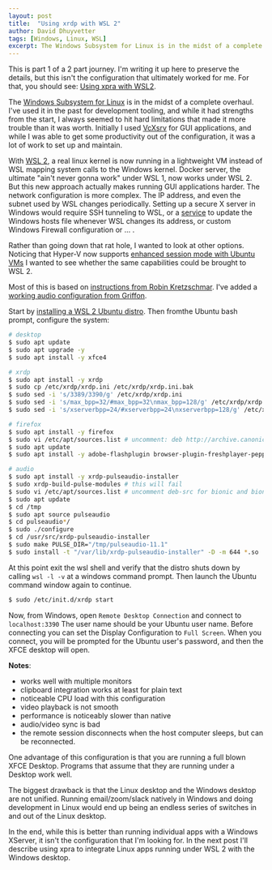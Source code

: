 ```yaml
---
layout: post
title:  "Using xrdp with WSL 2"
author: David Dhuyvetter
tags: [Windows, Linux, WSL]
excerpt: The Windows Subsystem for Linux is in the midst of a complete overhaul. I've used it in the past for development tooling, and while it had strengths from the start, I always seemed to hit hard limitations that made it more trouble than it was worth.  Initially I used VcXsrv for GUI applications, and while I was able to get some productivity out of the configuration, it was a lot of work to set up and maintain.
---
```


This is part 1 of a 2 part journey.  I'm writing it up here to preserve the details, but this isn't the configuration that ultimately worked for me.  For that, you should see: [Using xpra with WSL2](2020-01-01-Using-xpra-with-WSL-2.md).

The [Windows Subsystem for Linux](https://docs.microsoft.com/en-us/windows/wsl/about) is in the midst of a complete overhaul. I've used it in the past for development tooling, and while it had strengths from the start, I always seemed to hit hard limitations that made it more trouble than it was worth.  Initially I used [VcXsrv](https://sourceforge.net/projects/vcxsrv/) for GUI applications, and while I was able to get some productivity out of the configuration, it was a lot of work to set up and maintain.

With [WSL 2](https://docs.microsoft.com/en-us/windows/wsl/wsl2-index), a real linux kernel is now running in a lightweight VM instead of WSL mapping system calls to the Windows kernel. Docker server, the ultimate "ain't never gonna work" under WSL 1, now works under WSL 2. But this new approach actually makes running GUI applications harder.  The network configuration is more complex. The IP address, and even the subnet used by WSL changes periodically. Setting up a secure X server in Windows would require SSH tunneling to WSL, or a [service](https://github.com/shayne/go-wsl2-host) to update the Windows hosts file whenever WSL changes its address, or custom Windows Firewall configuration or ... .

Rather than going down that rat hole, I wanted to look at other options.  Noticing that Hyper-V now supports [enhanced session mode with Ubuntu VMs](https://www.omgubuntu.co.uk/2018/09/hyper-v-ubuntu-1804-windows-integration) I wanted to see whether the same capabilities could be brought to WSL 2.

Most of this is based on [instructions from Robin Kretzschmar](https://dev.to/darksmile92/linux-on-windows-wsl-with-desktop-environment-via-rdp-522g). I've added a [working audio configuration from Griffon](https://c-nergy.be/blog/?p=12469).  

Start by [installing a WSL 2 Ubuntu distro](https://docs.microsoft.com/en-us/windows/wsl/wsl2-install).  Then fromthe Ubuntu bash prompt, configure the system:

```bash
# desktop
$ sudo apt update
$ sudo apt upgrade -y
$ sudo apt install -y xfce4

# xrdp
$ sudo apt install -y xrdp
$ sudo cp /etc/xrdp/xrdp.ini /etc/xrdp/xrdp.ini.bak
$ sudo sed -i 's/3389/3390/g' /etc/xrdp/xrdp.ini
$ sudo sed -i 's/max_bpp=32/#max_bpp=32\nmax_bpp=128/g' /etc/xrdp/xrdp.ini
$ sudo sed -i 's/xserverbpp=24/#xserverbpp=24\nxserverbpp=128/g' /etc/xrdp/xrdp.ini

# firefox
$ sudo apt install -y firefox
$ sudo vi /etc/apt/sources.list # uncomment: deb http://archive.canonical.com/ubuntu bionic partner
$ sudo apt update
$ sudo apt install -y adobe-flashplugin browser-plugin-freshplayer-pepperflash

# audio
$ sudo apt install -y xrdp-pulseaudio-installer
$ sudo xrdp-build-pulse-modules # this will fail
$ sudo vi /etc/apt/sources.list # uncomment deb-src for bionic and bionic-updates
$ sudo apt update
$ cd /tmp
$ sudo apt source pulseaudio
$ cd pulseaudio*/
$ sudo ./configure
$ cd /usr/src/xrdp-pulseaudio-installer
$ sudo make PULSE_DIR="/tmp/pulseaudio-11.1"
$ sudo install -t "/var/lib/xrdp-pulseaudio-installer" -D -m 644 *.so
```
At this point exit the wsl shell and verify that the distro shuts down by calling `wsl -l -v` at a windows command prompt.  Then launch the Ubuntu command window again to continue.

```bash
$ sudo /etc/init.d/xrdp start
```

Now, from Windows, open `Remote Desktop Connection` and connect to `localhost:3390`  The user name should be your Ubuntu user name. Before connecting you can set the Display Configuration to `Full Screen`.  When you connect, you will be prompted for the Ubuntu user's password, and then the XFCE desktop will open.

**Notes**:

- works well with multiple monitors
- clipboard integration works at least for plain text
- noticeable CPU load with this configuration
- video playback is not smooth
- performance is noticeably slower than native
- audio/video sync is bad
- the remote session disconnects when the host computer sleeps, but can be reconnected.

One advantage of this configuration is that you are running a full blown XFCE Desktop. Programs that assume that they are running under a Desktop work well.

The biggest drawback is that the Linux desktop and the Windows desktop are not unified.  Running email/zoom/slack natively in Windows and doing development in Linux would end up being an endless series of switches in and out of the Linux desktop.

In the end, while this is better than running individual apps with a Windows XServer, it isn't the configuration that I'm looking for. In the next post I'll describe using xpra to integrate Linux apps running under WSL 2 with the Windows desktop.